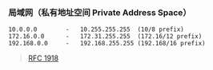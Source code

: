 ### 局域网（私有地址空间 Private Address Space）
```
10.0.0.0        -   10.255.255.255  (10/8 prefix)
172.16.0.0      -   172.31.255.255  (172.16/12 prefix)
192.168.0.0     -   192.168.255.255 (192.168/16 prefix)
```
> [RFC 1918](https://tools.ietf.org/html/rfc1918#section-3)
